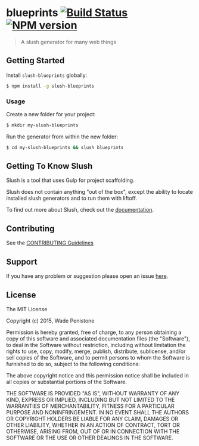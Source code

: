 # blueprints [![Build Status](https://secure.travis-ci.org/Truemedia/slush-blueprints.png?branch=master)](https://travis-ci.org/Truemedia/slush-blueprints) [![NPM version](https://badge-me.herokuapp.com/api/npm/slush-blueprints.png)](http://badges.enytc.com/for/npm/slush-blueprints)

> A slush generator for many web things


## Getting Started

Install `slush-blueprints` globally:

```bash
$ npm install -g slush-blueprints
```

### Usage

Create a new folder for your project:

```bash
$ mkdir my-slush-blueprints
```

Run the generator from within the new folder:

```bash
$ cd my-slush-blueprints && slush blueprints
```

## Getting To Know Slush

Slush is a tool that uses Gulp for project scaffolding.

Slush does not contain anything "out of the box", except the ability to locate installed slush generators and to run them with liftoff.

To find out more about Slush, check out the [documentation](https://github.com/klei/slush).

## Contributing

See the [CONTRIBUTING Guidelines](https://github.com/Truemedia/slush-blueprints/blob/master/CONTRIBUTING.md)

## Support
If you have any problem or suggestion please open an issue [here](https://github.com/Truemedia/slush-blueprints/issues).

## License 

The MIT License

Copyright (c) 2015, Wade Penistone

Permission is hereby granted, free of charge, to any person
obtaining a copy of this software and associated documentation
files (the "Software"), to deal in the Software without
restriction, including without limitation the rights to use,
copy, modify, merge, publish, distribute, sublicense, and/or sell
copies of the Software, and to permit persons to whom the
Software is furnished to do so, subject to the following
conditions:

The above copyright notice and this permission notice shall be
included in all copies or substantial portions of the Software.

THE SOFTWARE IS PROVIDED "AS IS", WITHOUT WARRANTY OF ANY KIND,
EXPRESS OR IMPLIED, INCLUDING BUT NOT LIMITED TO THE WARRANTIES
OF MERCHANTABILITY, FITNESS FOR A PARTICULAR PURPOSE AND
NONINFRINGEMENT. IN NO EVENT SHALL THE AUTHORS OR COPYRIGHT
HOLDERS BE LIABLE FOR ANY CLAIM, DAMAGES OR OTHER LIABILITY,
WHETHER IN AN ACTION OF CONTRACT, TORT OR OTHERWISE, ARISING
FROM, OUT OF OR IN CONNECTION WITH THE SOFTWARE OR THE USE OR
OTHER DEALINGS IN THE SOFTWARE.

